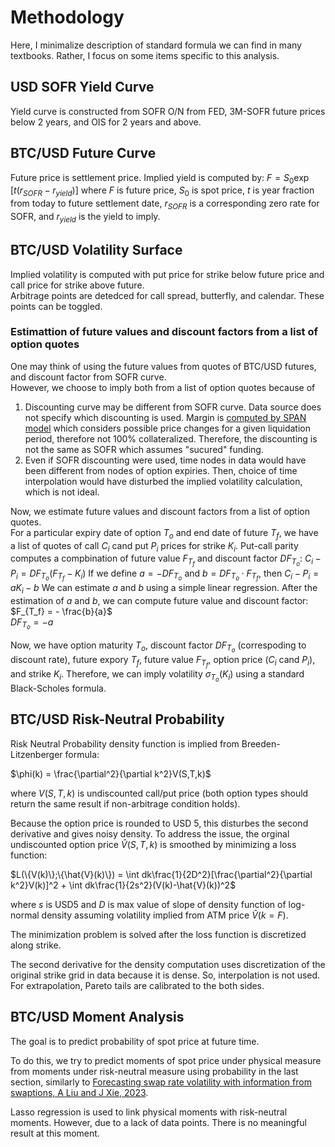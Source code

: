 # Methodology
Here, I minimalize description of standard formula we can find in many textbooks. Rather, I focus on some items specific to this analysis.

## USD SOFR Yield Curve
Yield curve is constructed from SOFR O/N from FED, 3M-SOFR future prices below 2 years, and OIS for 2 years and above. 

## BTC/USD Future Curve
Future price is settlement price. Implied yield is computed by: 
$F = S_0 \exp[t(r_{SOFR}-r_{yield})]$
where $F$ is future price, $S_0$ is spot price, $t$ is year fraction from today to future settlement date, $r_{SOFR}$ is a corresponding zero rate for SOFR, and $r_{yield}$ is the yield to imply.

## BTC/USD Volatility Surface
Implied volatility is computed with put price for strike below future price and call price for strike above future.  
Arbitrage points are detedced for call spread, butterfly, and calendar. These points can be toggled.

### Estimattion of future values and discount factors from a list of option quotes
One may think of using the future values from quotes of BTC/USD futures, and discount factor from SOFR curve.  
However, we choose to imply both from a list of option quotes because of  
1. Discounting curve may be different from SOFR curve. Data source does not specify which discounting is used. Margin is [computed by SPAN model](https://www.cmegroup.com/trading/cryptocurrency-indices/cme-options-bitcoin-futures-frequently-asked-questions.html) which considers possible price changes for a given liquidation period, therefore not 100% collateralized. Therefore, the discounting is not the same as SOFR which assumes "sucured" funding.
2. Even if SOFR discounting were used, time nodes in data would have been different from nodes of option expiries. Then, choice of time interpolation would have disturbed the implied volatility calculation, which is not ideal.  

Now, we estimate future values and discount factors from a list of option quotes.  
For a particular expiry date of option $T_o$ and end date of future $T_f$, we have a list of quotes of call $C_i$ cand put $P_i$ prices for strike $K_i$.
Put-call parity computes a compbination of future value $F_{T_f}$ and discount factor $DF_{T_o}$:
$C_i - P_i = DF_{T_o} (F_{T_f} - K_i)$
If we define $a = -DF_{T_o}$ and $b = DF_{T_o} \cdot F_{T_f}$, then
$C_i - P_i = a K_i - b$
We can estimate $a$ and $b$ using a simple linear regression. After the estimation of $a$ and $b$, we can compute future value and discount factor:  
$F_{T_f} = - \frac{b}{a}$  
$DF_{T_o} = -a$  
  
Now, we have option maturity $T_o$, discount factor $DF_{T_o}$ (correspoding to discount rate), future expory $T_f$, future value $F_{T_f}$, option price ($C_i$ cand $P_i$), and strike $K_i$. Therefore, we can imply volatility $\sigma_{T_o}(K_i)$ using a standard Black-Scholes formula.

## BTC/USD Risk-Neutral Probability
Risk Neutral Probability density function is implied from Breeden-Litzenberger formula:

$\phi(k) = \frac{\partial^2}{\partial k^2}V(S,T,k)$

where $V(S,T,k)$ is undiscounted call/put price (both option types should return the same result if non-arbitrage condition holds).  


Because the option price is rounded to USD 5, this disturbes the second derivative and gives noisy density.
To address the issue, the orginal undiscounted option price $\hat{V}(S,T,k)$ is smoothed by minimizing a loss function:  

$L(\{V(k)\};\{\hat{V}(k)\}) = \int dk\frac{1}{2D^2}[\frac{\partial^2}{\partial k^2}V(k)]^2 + \int dk\frac{1}{2s^2}(V(k)-\hat{V}(k))^2$
  
where $s$ is USD5 and $D$ is max value of slope of density function of log-normal density assuming volatility implied from ATM price $\hat{V}(k=F)$.

The minimization problem is solved after the loss function is discretized along strike.  

The second derivative for the density computation uses discretization of the original strike grid in data because it is dense.  So, interpolation is not used.  For extrapolation, Pareto tails are calibrated to the both sides.


## BTC/USD Moment Analysis
The goal is to predict probability of spot price at future time.  

To do this, we try to predict moments of spot price under physical measure from moments under risk-neutral measure using probability in the last section, similarly to [Forecasting swap rate volatility with information from swaptions, A Liu and J Xie, 2023](https://www.bis.org/publ/work1068.pdf).  

Lasso regression is used to link physical moments with risk-neutral moments. However, due to a lack of data points. There is no meaningful result at this moment.  
